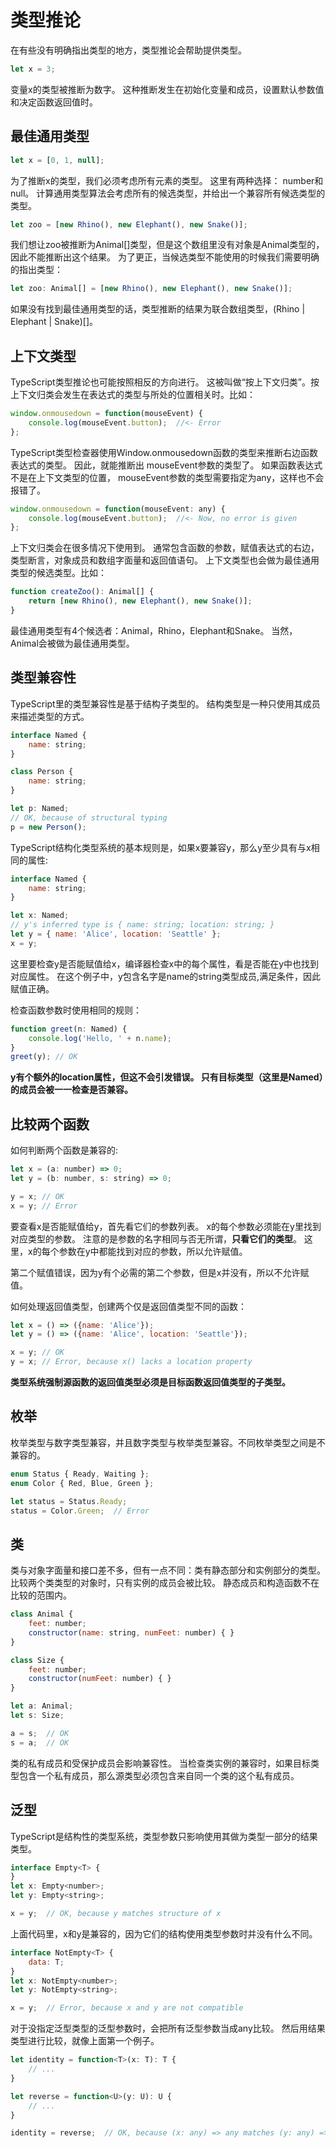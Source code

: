 # 类型推论


在有些没有明确指出类型的地方，类型推论会帮助提供类型。

```js
let x = 3;
```

变量x的类型被推断为数字。 这种推断发生在初始化变量和成员，设置默认参数值和决定函数返回值时。

## 最佳通用类型

```js
let x = [0, 1, null];
```
为了推断x的类型，我们必须考虑所有元素的类型。 这里有两种选择： number和null。 计算通用类型算法会考虑所有的候选类型，并给出一个兼容所有候选类型的类型。


```js
let zoo = [new Rhino(), new Elephant(), new Snake()];
```

我们想让zoo被推断为Animal[]类型，但是这个数组里没有对象是Animal类型的，因此不能推断出这个结果。 为了更正，当候选类型不能使用的时候我们需要明确的指出类型：

```js
let zoo: Animal[] = [new Rhino(), new Elephant(), new Snake()];
```

如果没有找到最佳通用类型的话，类型推断的结果为联合数组类型，(Rhino | Elephant | Snake)[]。

## 上下文类型

TypeScript类型推论也可能按照相反的方向进行。 这被叫做“按上下文归类”。按上下文归类会发生在表达式的类型与所处的位置相关时。比如：

```js
window.onmousedown = function(mouseEvent) {
    console.log(mouseEvent.button);  //<- Error
};
```

TypeScript类型检查器使用Window.onmousedown函数的类型来推断右边函数表达式的类型。 因此，就能推断出 mouseEvent参数的类型了。 如果函数表达式不是在上下文类型的位置， mouseEvent参数的类型需要指定为any，这样也不会报错了。

```js
window.onmousedown = function(mouseEvent: any) {
    console.log(mouseEvent.button);  //<- Now, no error is given
};
```

上下文归类会在很多情况下使用到。 通常包含函数的参数，赋值表达式的右边，类型断言，对象成员和数组字面量和返回值语句。 上下文类型也会做为最佳通用类型的候选类型。比如：

```js
function createZoo(): Animal[] {
    return [new Rhino(), new Elephant(), new Snake()];
}
```

最佳通用类型有4个候选者：Animal，Rhino，Elephant和Snake。 当然， Animal会被做为最佳通用类型。


## 类型兼容性

TypeScript里的类型兼容性是基于结构子类型的。 结构类型是一种只使用其成员来描述类型的方式。 

```js
interface Named {
    name: string;
}

class Person {
    name: string;
}

let p: Named;
// OK, because of structural typing
p = new Person();
```

TypeScript结构化类型系统的基本规则是，如果x要兼容y，那么y至少具有与x相同的属性:

```js
interface Named {
    name: string;
}

let x: Named;
// y's inferred type is { name: string; location: string; }
let y = { name: 'Alice', location: 'Seattle' };
x = y;
```

这里要检查y是否能赋值给x，编译器检查x中的每个属性，看是否能在y中也找到对应属性。 在这个例子中，y包含名字是name的string类型成员,满足条件，因此赋值正确。

检查函数参数时使用相同的规则：

```js
function greet(n: Named) {
    console.log('Hello, ' + n.name);
}
greet(y); // OK
```

**y有个额外的location属性，但这不会引发错误。 只有目标类型（这里是Named）的成员会被一一检查是否兼容。**

## 比较两个函数

如何判断两个函数是兼容的: 

```js
let x = (a: number) => 0;
let y = (b: number, s: string) => 0;

y = x; // OK
x = y; // Error
```

要查看x是否能赋值给y，首先看它们的参数列表。 x的每个参数必须能在y里找到对应类型的参数。 注意的是参数的名字相同与否无所谓，**只看它们的类型**。 这里，x的每个参数在y中都能找到对应的参数，所以允许赋值。

第二个赋值错误，因为y有个必需的第二个参数，但是x并没有，所以不允许赋值。

如何处理返回值类型，创建两个仅是返回值类型不同的函数：

```js
let x = () => ({name: 'Alice'});
let y = () => ({name: 'Alice', location: 'Seattle'});

x = y; // OK
y = x; // Error, because x() lacks a location property
```

**类型系统强制源函数的返回值类型必须是目标函数返回值类型的子类型。**

## 枚举

枚举类型与数字类型兼容，并且数字类型与枚举类型兼容。不同枚举类型之间是不兼容的。

```js
enum Status { Ready, Waiting };
enum Color { Red, Blue, Green };

let status = Status.Ready;
status = Color.Green;  // Error
```

## 类

类与对象字面量和接口差不多，但有一点不同：类有静态部分和实例部分的类型。 比较两个类类型的对象时，只有实例的成员会被比较。 静态成员和构造函数不在比较的范围内。

```js
class Animal {
    feet: number;
    constructor(name: string, numFeet: number) { }
}

class Size {
    feet: number;
    constructor(numFeet: number) { }
}

let a: Animal;
let s: Size;

a = s;  // OK
s = a;  // OK
```

类的私有成员和受保护成员会影响兼容性。 当检查类实例的兼容时，如果目标类型包含一个私有成员，那么源类型必须包含来自同一个类的这个私有成员。

## 泛型

TypeScript是结构性的类型系统，类型参数只影响使用其做为类型一部分的结果类型。

```js
interface Empty<T> {
}
let x: Empty<number>;
let y: Empty<string>;

x = y;  // OK, because y matches structure of x
```
上面代码里，x和y是兼容的，因为它们的结构使用类型参数时并没有什么不同。

```js
interface NotEmpty<T> {
    data: T;
}
let x: NotEmpty<number>;
let y: NotEmpty<string>;

x = y;  // Error, because x and y are not compatible
```

对于没指定泛型类型的泛型参数时，会把所有泛型参数当成any比较。 然后用结果类型进行比较，就像上面第一个例子。

```js
let identity = function<T>(x: T): T {
    // ...
}

let reverse = function<U>(y: U): U {
    // ...
}

identity = reverse;  // OK, because (x: any) => any matches (y: any) => any
```

